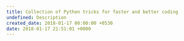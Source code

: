 ```yaml
---
title: Collection of Python tricks for faster and better coding
undefined: Description
created_date: 2018-01-17 00:00:00 +0530
date: 2018-01-17 21:51:01 +0000
---
```

